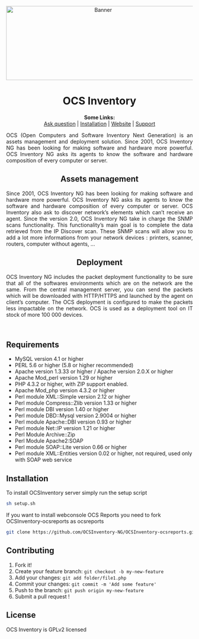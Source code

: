 <p align="center">
  <img src="http://www.ocsinventory-ng.org/wp-content/uploads/2016/09/banniere-ocs.png" height=200 width=508 alt="Banner">
</p>

<h1 align="center">OCS Inventory</h1>
<p align="center">
  <b>Some Links:</b><br>
  <a href="http://ask.ocsinventory-ng.org">Ask question</a> |
  <a href="#COMMING_SOON_STAY_CONNECTED">Installation</a> |
  <a href="http://www.ocsinventory-ng.org/?utm_source=github-ocs">Website</a> |
  <a href="https://www.factorfx.com/ocs-en?utm_source=github-ocs">Support</a>
</p>

<p align='justify'>
OCS (Open Computers and Software Inventory Next Generation) is an assets management and deployment solution. 
Since 2001, OCS Inventory NG has been looking for making software and hardware more powerful. 
OCS Inventory NG asks its agents to know the software and hardware composition of every computer or server.
</p>




<h2 align="center">Assets management</h2>
<p align='justify'>
Since 2001, OCS Inventory NG has been looking for making software and hardware more powerful. OCS Inventory NG asks its agents to know the software and hardware composition of every computer or server. OCS Inventory also ask to discover network’s elements which can’t receive an agent. Since the version 2.0, OCS Inventory NG take in charge the SNMP scans functionality.
This functionality’s main goal is to complete the data retrieved from the IP Discover scan. These SNMP scans will allow you to add a lot more informations from your network devices : printers, scanner, routers, computer without agents, …
</p>

<h2 align="center">Deployment</h2>
<p align='justify'>
OCS Inventory NG includes the packet deployment functionality to be sure that all of the softwares environments which are on the network are the same. From the central management server, you can send the packets which will be downloaded with HTTP/HTTPS and launched by the agent on client’s computer. The OCS deployment is configured to make the packets less impactable on the network. OCS is used as a deployment tool on IT stock of more 100 000 devices.
</p>
<br />

## Requirements
- MySQL version 4.1 or higher
- PERL 5.6 or higher (5.8 or higher recommended)
- Apache version 1.3.33 or higher / Apache version 2.0.X or higher
- Apache Mod_perl version 1.29 or higher
- PHP 4.3.2 or higher, with ZIP support enabled.
- Apache Mod_php version 4.3.2 or higher
- Perl module XML::Simple version 2.12 or higher
- Perl module Compress::Zlib version 1.33 or higher
- Perl module DBI version 1.40 or higher
- Perl module DBD::Mysql version 2.9004 or higher
- Perl module Apache::DBI version 0.93 or higher
- Perl module Net::IP version 1.21 or higher
- Perl Module Archive::Zip 
- Perl Module Apache2:SOAP
- Perl module SOAP::Lite version 0.66 or higher
- Perl module XML::Entities version 0.02 or higher, not required, used only with SOAP web service

## Installation
To install OCSInventory server simply run the setup script
```bash
sh setup.sh
```

If you want to install webconsole OCS Reports you need to fork OCSInventory-ocsreports as ocsreports
```bash
git clone https://github.com/OCSInventory-NG/OCSInventory-ocsreports.git ocsreports
```

## Contributing

1. Fork it!
2. Create your feature branch: `git checkout -b my-new-feature`
3. Add your changes: `git add folder/file1.php`
4. Commit your changes: `git commit -m 'Add some feature'`
5. Push to the branch: `git push origin my-new-feature`
6. Submit a pull request !

## License

OCS Inventory is GPLv2 licensed
